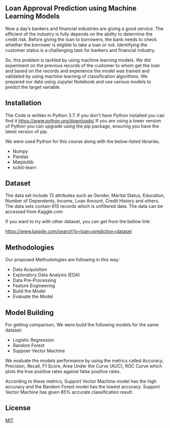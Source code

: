 
## Loan Approval Prediction using Machine Learning Models

Now a day’s bankers and financial industries are giving a good service. The efficient of the industry is fully depends on the ability to determine the credit risk. Before giving the loan to borrowers, the bank needs to check whether the borrower is eligible to take a loan or not. Identifying the customer status is a challenging task for bankers and financial industry. 

So, this problem is tackled by using machine learning models. We did experiment on the previous records of the customer to whom get the loan and based on the records and experience the model was trained and validated by using machine learning of classification algorithms. We prepared our data using Jupyter Notebook and use various models to predict the target variable.

## Installation

The Code is written in Python 3.7. If you don't have Python installed you can find it https://www.python.org/downloads/ 
If you are using a lower version of Python you can upgrade using the pip package, ensuring you have the latest version of pip. 

We were used Python for this course along with the below-listed libraries.

- Numpy
- Pandas
- Matplotlib
- scikit-learn
## Dataset

The data set include 13 attributes such as Gender, Marital Status, Education, Number of Dependents, Income, Loan Amount, Credit History and others. The data sets contain 615 records which is unfiltered data. The data can be accessed from Kaggle.com 

If you want to try with other dataset, you can get from the bellow link:

https://www.kaggle.com/search?q=loan+prediction+dataset

  
## Methodologies

Our proposed Methodologies are following in this way:
- Data Acquisition
- Exploratory Data Analysis (EDA)
- Data Pre-Processing
- Feature Engineering
- Build the Model
- Evaluate the Model

## Model Building
For getting comparison, We were build the following models for the same dataset:
- Logistic Regression
- Random Forest
- Suppoer Vector Machine

We evaluate the models performance by using the metrics called Accuracy, Precision, Recall, F1 Score, Area Under the Curve (AUC), ROC Curve which plots the true positive rates against false positive rates.

According to these metrics, Support Vector Machine model has the high accuracy and the Random Forest model has the lowest accuracy. Support Vector Machine has given 85% accurate classification result. 


## License

[MIT](https://choosealicense.com/licenses/mit/)

  

